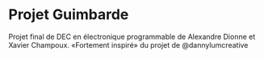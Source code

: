 # Projet Guimbarde
Projet final de DEC en électronique programmable de Alexandre Dionne et Xavier Champoux. «Fortement inspiré» du projet de @dannylumcreative
